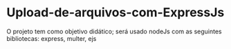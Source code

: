 # Upload-de-arquivos-com-ExpressJs
O projeto tem como objetivo didático; será usado nodeJs com as seguintes bibliotecas: express, multer, ejs
